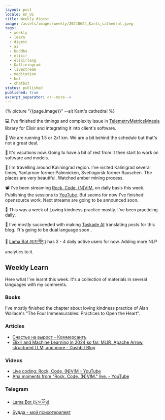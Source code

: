 ```yaml
---
layout: post
locale: en_US
title: Weekly digest
image: /assets/images/weekly/20240624_Kants_cathedral.jpeg
tags:
  - weekly
  - learn
  - digest
  - ai
  - buddha
  - elixir
  - elixirlang
  - Kalliningrad
  - livestream
  - meditation
  - bot
  - chatbot
status: published
published: true
excerpt_separator: <!--more-->
---
```

{% picture "{{page.image}}" --alt Kant's cathedral %}

💻 I've finished the timings and complexity issue in [TelemetryMetricsMnesia](https://github.com/T0ha/telemetry_metrics_mnesia) library for Elixir and integrating it into client's software.

🏃 We are running 1.5 or 2x1 km. We are a bit behind the schedule but that's not a great deal.

🔬 It's vacations now. Going to have a bit of rest from it then start to work on software and models.

🌄 I'm travelling around Kaliningrad region. I've visited Kalinigrad several times, Yantarnoe former Palmnicken, Svetlogorsk former Rauschen. The places are very beautiful. Watched amber mining process. 

📽️  I've been streaming  [Rock. Code. (N)VIM.](https://www.twitch.tv/war1and) on daily basis this week. Publishing the sessions to [YouTube](https://www.youtube.com/playlist?list=PLX764RemXwZZ_XfWfV8tq1PvoM4Ebcdo8). But seems for now I've finished opensource work. Next streams are going to be announced soon.

🪷 This was a week of Loving kindness practice mostly. I've been practicing daily.

🤖 I've mostly succeeded with making  [Taskade AI](https://www.taskade.com/?via=t0hashvein) translating posts for this blog. I't's going to be dual language soon .

 📿 [Lama Bot (དླ་མ་བོཏ།)](https://t.me/compassion_lama_bot) has 3 - 4 daily active users for now. Adding more NLP analytics to it.

<!--more-->

## Weekly Learn
Here what I've learnt this week. It's a collection of materials  in several languages with my comments.

### Books
I've mostly finished the chapter about loving kindness practice of Alan Wallace's "The Four Immeasurables: Practices to Open the Heart".
### Articles
- [Счастье на вырост - Коммерсантъ](https://www.kommersant.ru/doc/6745603)
- [Elixir and Machine Learning in 2024 so far: MLIR, Apache Arrow, structured LLM, and more - Dashbit Blog](https://dashbit.co/blog/elixir-ml-s1-2024-mlir-arrow-instructor?utm_source=elixir-merge)

### Videos
- [Live coding: Rock, Code, (N)VIM - YouTube](https://www.youtube.com/playlist?list=PLX764RemXwZZ_XfWfV8tq1PvoM4Ebcdo8)
- [Aha moments from "Rock. Code. (N)VIM." live. - YouTube](https://www.youtube.com/playlist?list=PLX764RemXwZblsH7TJqUoFyYpR3vILORk)

### Telegram
- [Lama Bot (དླ་མ་བོཏ།)](https://t.me/compassion_lama_bot)
- [Будда - мой психотерапевт](https://t.me/Buddha_is_my_theropist_ru)
